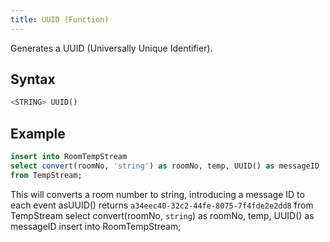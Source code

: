 ```yaml
---
title: UUID (Function)
---
```


Generates a UUID (Universally Unique Identifier).

## Syntax

```sql
<STRING> UUID()
```

## Example

```sql
insert into RoomTempStream
select convert(roomNo, 'string') as roomNo, temp, UUID() as messageID
from TempStream;
```

This will converts a room number to string, introducing a message ID to each event asUUID() returns `a34eec40-32c2-44fe-8075-7f4fde2e2dd8` from TempStream select convert(roomNo, `string`) as roomNo, temp, UUID() as messageID insert into RoomTempStream;
